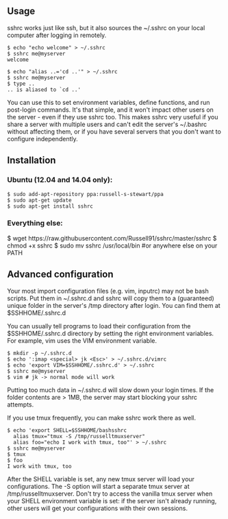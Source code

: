 <h2>Usage</h2>

sshrc works just like ssh, but it also sources the ~/.sshrc on your local computer after logging in remotely.

    $ echo "echo welcome" > ~/.sshrc
    $ sshrc me@myserver
    welcome

    $ echo "alias ..='cd ..'" > ~/.sshrc
    $ sshrc me@myserver
    $ type ..
    .. is aliased to `cd ..'

You can use this to set environment variables, define functions, and run post-login commands. It's that simple, and it won't impact other users on the server - even if they use sshrc too. This makes sshrc very useful if you share a server with multiple users and can't edit the server's ~/.bashrc without affecting them, or if you have several servers that you don't want to configure independently.

<h2>Installation</h2>

<h3>Ubuntu (12.04 and 14.04 only):</h3>
    
    $ sudo add-apt-repository ppa:russell-s-stewart/ppa
    $ sudo apt-get update
    $ sudo apt-get install sshrc


<h3>Everything else:</h3>
    $ wget https://raw.githubusercontent.com/Russell91/sshrc/master/sshrc
    $ chmod +x sshrc
    $ sudo mv sshrc /usr/local/bin #or anywhere else on your PATH

<h2>Advanced configuration</h2>

Your most import configuration files (e.g. vim, inputrc) may not be bash scripts. Put them in ~/.sshrc.d and sshrc will copy them to a (guaranteed) unique folder in the server's /tmp directory after login. You can find them at $SSHHOME/.sshrc.d

You can usually tell programs to load their configuration from the $SSHHOME/.sshrc.d directory by setting the right environment variables. For example, vim uses the VIM environment variable.

    $ mkdir -p ~/.sshrc.d
    $ echo ':imap <special> jk <Esc>' > ~/.sshrc.d/vimrc
    $ echo 'export VIM=$SSHHOME/.sshrc.d' > ~/.sshrc
    $ sshrc me@myserver
    $ vim # jk -> normal mode will work
    
Putting too much data in ~/.sshrc.d will slow down your login times. If the folder contents are > 1MB, the server may start blocking your sshrc attempts.

If you use tmux frequently, you can make sshrc work there as well.

    $ echo 'export SHELL=$SSHHOME/bashsshrc
      alias tmux="tmux -S /tmp/russelltmuxserver"
      alias foo="echo I work with tmux, too"' > ~/.sshrc
    $ sshrc me@myserver
    $ tmux
    $ foo
    I work with tmux, too

After the SHELL variable is set, any new tmux server will load your configurations. The -S option will start a separate tmux server at /tmp/russelltmuxserver. Don't try to access the vanilla tmux server when your SHELL environment variable is set: if the server isn't already running, other users will get your configurations with their own sessions.
